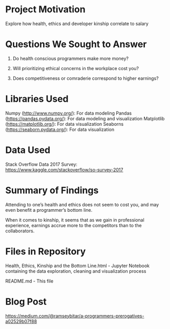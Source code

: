 
# Project Motivation

Explore how health, ethics and developer kinship correlate to salary

# Questions We Sought to Answer

1. Do health conscious programmers make more money? 

2. Will prioritizing ethical concerns in the workplace cost you?

3. Does competitiveness or comraderie correspond to higher earnings?

# Libraries Used

Numpy (http://www.numpy.org/): For data modeling
Pandas (https://pandas.pydata.org/): For data modeling and visualization
Matplotlib (https://matplotlib.org/): For data visualization
Seaborns (https://seaborn.pydata.org/): For data visualization

# Data Used

Stack Overflow Data 2017 Survey: https://www.kaggle.com/stackoverflow/so-survey-2017

# Summary of Findings

Attending to one’s health and ethics does not seem to cost you, and may even benefit a programmer’s bottom line.

When it comes to kinship, it seems that as we gain in professional experience, earnings accrue more to the competitors than to the collaborators.

# Files in Repository

Health, Ethics, Kinship and the Bottom Line.html - Jupyter Notebook containing the data exploration, cleaning and visualization process

README.md - This file

# Blog Post

https://medium.com/@ramseybitar/a-programmers-prerogatives-a02529b07f88
